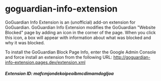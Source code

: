 # goguardian-info-extension

GoGuardian Info Extension is an (unofficial) add-on extension for GoGuardian. GoGuardian Info Extension modifies the GoGuardian "Website Blocked" page by adding an icon in the corner of the page. When you click this icon, a box will appear with information about what was blocked and why it was blocked. 

To install the GoGuardian Block Page Info, enter the Google Admin Console and force install an extension from the following URL:
http://goguardian-info-extension.pages.dev/extension.xml


##### Extension ID: mafcmjondekoipeoibmcdimamdogljoa